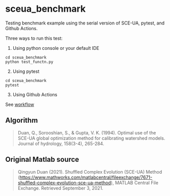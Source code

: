 # sceua_benchmark
Testing benchmark example using the serial version of SCE-UA, pytest, and Github Actions.

Three ways to run this test:
1. Using python console or your default IDE
```
cd sceua_benchmark
python test_functn.py
```
2. Using pytest
```
cd sceua_benchmark
pytest
```
3. Using Github Actions

See [workflow](.github/workflows/python-package-conda.yml)

## Algorithm
> Duan, Q., Sorooshian, S., & Gupta, V. K. (1994). Optimal use of the SCE-UA global optimization method for calibrating watershed models. Journal of hydrology, 158(3-4), 265-284.

## Original Matlab source
> Qingyun Duan (2021). Shuffled Complex Evolution (SCE-UA) Method (https://www.mathworks.com/matlabcentral/fileexchange/7671-shuffled-complex-evolution-sce-ua-method), MATLAB Central File Exchange. Retrieved September 3, 2021.
